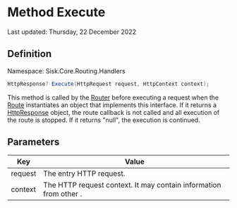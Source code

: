 # Method Execute
Last updated: Thursday, 22 December 2022

## Definition
Namespace: Sisk.Core.Routing.Handlers

```csharp
HttpResponse? Execute(HttpRequest request, HttpContext context);
```

This method is called by the [Router](/spec/Sisk/Core/Routing/Router) before executing a request when the [Route](/spec/Sisk/Core/Routing/Route) instantiates an object that implements this interface. If it returns a [HttpResponse](/spec/Sisk/Core/Http/HttpResponse) object, the route callback is not called and all execution of the route is stopped. If it returns "null", the execution is continued.

## Parameters

| Key | Value |
| --- | --- |
| request | The entry HTTP request. | 
| context | The HTTP request context. It may contain information from other . | 

